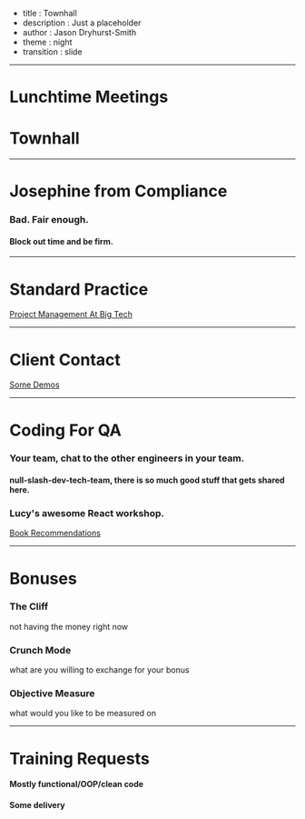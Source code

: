 - title : Townhall
- description : Just a placeholder
- author : Jason Dryhurst-Smith
- theme : night
- transition : slide

***
 
# Lunchtime Meetings

# Townhall 

---

# Josephine from Compliance
### Bad. Fair enough.

#### Block out time and be firm.

---

# Standard Practice

[Project Management At Big Tech](https://blog.pragmaticengineer.com/project-management-at-big-tech/)

---

# Client Contact

[Some Demos](https://codatdocs.atlassian.net/wiki/spaces/PT/pages/1501298754/Clients+demos)

---

# Coding For QA

### Your team, chat to the other engineers in your team.

#### null-slash-dev-tech-team, there is so much good stuff that gets shared here.

### Lucy's awesome React workshop.

[Book Recommendations](https://codatdocs.atlassian.net/wiki/spaces/TECH/pages/668500213/Book+Recommendations)

---

# Bonuses

### The Cliff 
not having the money right now

### Crunch Mode 
what are you willing to exchange for your bonus

### Objective Measure 
what would you like to be measured on

***

# Training Requests

#### Mostly functional/OOP/clean code
#### Some delivery